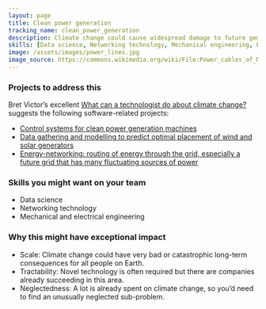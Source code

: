 ```yaml
---
layout: page
title: Clean power generation
tracking_name: clean_power_generation
description: Climate change could cause widespread damage to future generations. There is also a non-negligible chance of catastrophic harm. Part of the solution to this is to develop cleaner ways to produce energy.
skills: [Data science, Networking technology, Mechanical engineering, Electrical engineering]
image: /assets/images/power_lines.jpg
image_source: https://commons.wikimedia.org/wiki/File:Power_cables_of_National_Power_Grid_in_Brahmanbaria.jpg
---
```


### Projects to address this

Bret Victor’s excellent [What can a technologist do about climate change?](http://worrydream.com/#!/ClimateChange) suggests the following software-related projects:

* [Control systems for clean power generation machines](http://worrydream.com/ClimateChange/#production-stuff)
* [Data gathering and modelling to predict optimal placement of wind and solar generators](http://worrydream.com/ClimateChange/#production-computation)
* [Energy-networking: routing of energy through the grid, especially a future grid that has many fluctuating sources of power](http://worrydream.com/ClimateChange/#moving-networking)

### Skills you might want on your team

* Data science
* Networking technology
* Mechanical and electrical engineering

### Why this might have exceptional impact

* Scale: Climate change could have very bad or catastrophic long-term consequences for all people on Earth.
* Tractability: Novel technology is often required but there are companies already succeeding in this area.
* Neglectedness: A lot is already spent on climate change, so you’d need to find an unusually neglected sub-problem.
